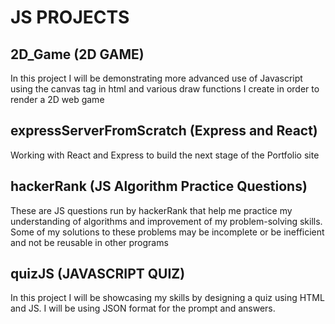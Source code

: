 # JS PROJECTS

## 2D_Game (2D GAME)

In this project I will be demonstrating more advanced use of Javascript using the canvas tag in html and various draw functions I create in order to render a 2D web game

## expressServerFromScratch (Express and React)

Working with React and Express to build the next stage of the Portfolio site

## hackerRank (JS Algorithm Practice Questions)

These are JS questions run by hackerRank that help me practice my understanding of algorithms and improvement of my problem-solving skills. Some of my solutions to these problems may be incomplete or be inefficient and not be reusable in other programs 

## quizJS (JAVASCRIPT QUIZ)

In this project I will be showcasing my skills by designing a quiz using HTML and JS. I will be using JSON format for the prompt and answers.
